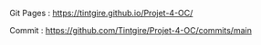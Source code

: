Git Pages : https://tintgire.github.io/Projet-4-OC/

Commit : https://github.com/Tintgire/Projet-4-OC/commits/main
